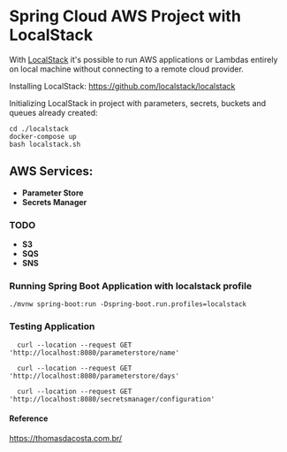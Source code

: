 # Spring Cloud AWS Project with LocalStack

With [LocalStack](https://localstack.cloud) it's possible to run AWS applications or Lambdas entirely on local machine without connecting to a remote cloud provider.

Installing LocalStack: https://github.com/localstack/localstack

Initializing LocalStack in project with parameters, secrets, buckets and queues already created:

```
cd ./localstack
docker-compose up
bash localstack.sh
```

## AWS Services:

- <b>Parameter Store</b>
- <b>Secrets Manager</b>

### TODO

- <b>S3</b>
- <b>SQS</b>
- <b>SNS</b>

### Running Spring Boot Application with localstack profile

```
./mvnw spring-boot:run -Dspring-boot.run.profiles=localstack
```

### Testing Application

```
  curl --location --request GET 'http://localhost:8080/parameterstore/name'

  curl --location --request GET 'http://localhost:8080/parameterstore/days'

  curl --location --request GET 'http://localhost:8080/secretsmanager/configuration'

```

#### Reference

https://thomasdacosta.com.br/

